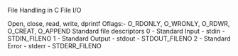 File Handling in C
File I/O

Open, close, read, write, dprintf
Oflags:- O_RDONLY, O_WRONLY, O_RDWR, O_CREAT, O_APPEND
Standard file descriptors
0 - Standard Input - stdin - STDIN_FILENO
1 - Standard Output - stdout - STDOUT_FILENO
2 - Standard Error - stderr - STDERR_FILENO
